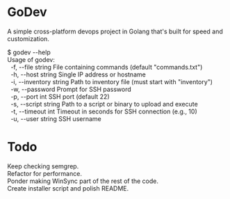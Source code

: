 # GoDev
A simple cross-platform devops project in Golang that's built for speed and customization.

$ godev --help<br>
Usage of godev:<br>
&nbsp;&nbsp;-f, --file string       File containing commands (default "commands.txt")<br>
&nbsp;&nbsp;-h, --host string       Single IP address or hostname<br>
&nbsp;&nbsp;-i, --inventory string  Path to inventory file (must start with "inventory")<br>
&nbsp;&nbsp;-w, --password          Prompt for SSH password<br>
&nbsp;&nbsp;-p, --port int          SSH port (default 22)<br>
&nbsp;&nbsp;-s, --script string     Path to a script or binary to upload and execute<br>
&nbsp;&nbsp;-t, --timeout int       Timeout in seconds for SSH connection (e.g., 10)<br>
&nbsp;&nbsp;-u, --user string       SSH username<br>

# Todo
Keep checking semgrep.<br>
Refactor for performance.<br>
Ponder making WinSync part of the rest of the code.<br>
Create installer script and polish README.<br>
